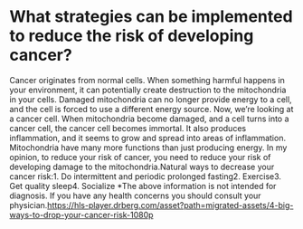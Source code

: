 # What strategies can be implemented to reduce the risk of developing cancer?

Cancer originates from normal cells. When something harmful happens in your environment, it can potentially create destruction to the mitochondria in your cells. Damaged mitochondria can no longer provide energy to a cell, and the cell is forced to use a different energy source. Now, we’re looking at a cancer cell. When mitochondria become damaged, and a cell turns into a cancer cell, the cancer cell becomes immortal. It also produces inflammation, and it seems to grow and spread into areas of inflammation. Mitochondria have many more functions than just producing energy. In my opinion, to reduce your risk of cancer, you need to reduce your risk of developing damage to the mitochondria.Natural ways to decrease your cancer risk:1. Do intermittent and periodic prolonged fasting2. Exercise3. Get quality sleep4. Socialize *The above information is not intended for diagnosis. If you have any health concerns you should consult your physician.https://hls-player.drberg.com/asset?path=migrated-assets/4-big-ways-to-drop-your-cancer-risk-1080p
